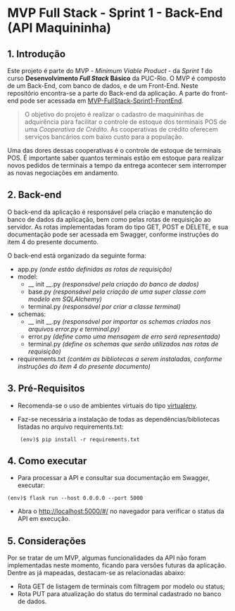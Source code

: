 # MVP Full Stack - Sprint 1 - Back-End (API Maquininha)
## 1. Introdução

Este projeto é parte do MVP - _Minimum Viable Product_ - da _Sprint 1_ do curso **Desenvolvimento _Full Stack_ Básico** da PUC-Rio. O MVP é composto de um Back-End, com banco de dados, e de um Front-End. Neste repositório encontra-se a parte do Back-end da aplicação. A parte do front-end pode ser acessada em [MVP-FullStack-Sprint1-FrontEnd](https://github.com/brunorsouza81/MVP-FullStack-Sprint1-FrontEnd.git).

>O objetivo do projeto é realizar o cadastro de maquininhas de adquirência para facilitar o controle de estoque dos terminais POS de uma *Cooperativa de Crédito*. As cooperativas de crédito oferecem serviços bancários com baixo custo para a população.

Uma das dores dessas cooperativas é o controle de estoque de terminais POS. É importante saber quantos terminais estão em estoque para realizar novos pedidos de terminais a tempo da entrega acontecer sem interromper as novas negociações em andamento.

  
## 2. Back-end
O back-end da aplicação é responsável pela criação e manutenção do banco de dados da aplicação, bem como pelas rotas de requisição ao servidor. As rotas implementadas foram do tipo GET, POST e DELETE, e sua documentação pode ser acessada em Swagger, conforme instruções do item 4 do presente documento.

O back-end está organizado da seguinte forma:

- app.py *(onde estão definidas as rotas de requisição)*
- model:
    - __ init __.py *(responsável pela criação do banco de dados)*
    - base.py *(responsável pela criação de uma super classe com modelo em SQLAlchemy)*
    - terminal.py *(responsável por criar a classe terminal)*
- schemas:
    - __ init __.py *(responsável por importar os schemas criados nos arquivos error.py e terminal.py)*
    - error.py *(define como uma mensagem de erro será representada)*
    - terminal.py *(define os schemas que serão utilizados nas rotas de requisição)*
- requirements.txt *(contém as bibliotecas a serem instaladas, conforme instruções do item 4 do presente documento)*


## 3. Pré-Requisitos
- Recomenda-se o uso de ambientes virtuais do tipo [virtualenv](https://virtualenv.pypa.io/en/latest/installation.html).

- Faz-se necessária a instalação de todas as dependências/bibliotecas listadas no arquivo requirements.txt:
```
    (env)$ pip install -r requirements.txt
```


## 4. Como executar
- Para processar a API e consultar sua documentação em Swagger, executar:
```
(env)$ flask run --host 0.0.0.0 --port 5000
```
- Abra o [http://localhost:5000/#/](http://localhost:5000/#/) no navegador para verificar o status da API em execução.


## 5. Considerações
Por se tratar de um MVP, algumas funcionalidades da API não foram implementadas neste momento, ficando para versões futuras da aplicação. Dentre as já mapeadas, destacam-se as relacionadas abaixo:

- Rota GET de listagem de terminais com filtragem por modelo ou status;
- Rota PUT para atualização do status do terminal cadastrado no banco de dados.